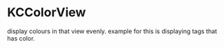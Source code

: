 KCColorView
===========

display colours in that view evenly.
example for this is displaying tags that has color.
